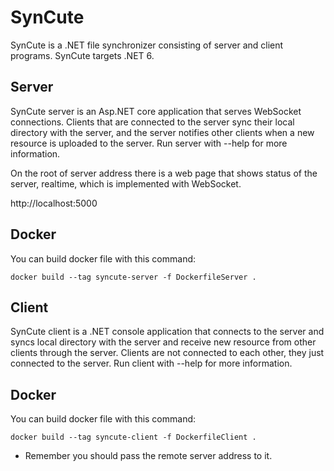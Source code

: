 # SynCute
SynCute is a .NET file synchronizer consisting of server and client programs. SynCute targets .NET 6.

## Server
SynCute server is an Asp.NET core application that serves WebSocket connections. Clients that are connected to the server sync their local directory with the server, and the server notifies other clients when a new resource is uploaded to the server.
Run server with --help for more information.

On the root of server address there is a web page that shows status of the server, realtime, which is implemented with WebSocket.

http://localhost:5000


## Docker
You can build docker file with this command:

`docker build --tag syncute-server -f DockerfileServer .`

## Client
SynCute client is a .NET console application that connects to the server and syncs local directory with the server and receive new resource from other clients through the server. Clients are not connected to each other, they just connected to the server.
Run client with --help for more information.

## Docker
You can build docker file with this command:

`docker build --tag syncute-client -f DockerfileClient .`

* Remember you should pass the remote server address to it.
